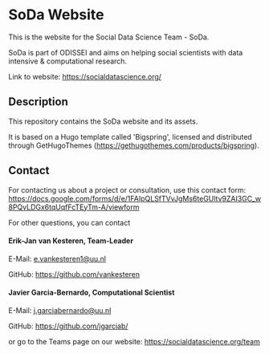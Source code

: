 # SoDa Website

This is the website for the Social Data Science Team - SoDa. 

SoDa is part of ODISSEI and aims on helping social scientists with data intensive & computational research.

Link to website: https://socialdatascience.org/

## Description

This repository contains the SoDa website and its assets. 

It is based on a Hugo template called 'Bigspring', licensed and distributed through GetHugoThemes (https://gethugothemes.com/products/bigspring).


## Contact

For contacting us about a project or consultation, use this contact form:
https://docs.google.com/forms/d/e/1FAIpQLSfTVvJgMs6teGUltv9ZAI3GC_w8PQvLDGx6tqUqfFcTEyTm-A/viewform


For other questions, you can contact

#### Erik-Jan van Kesteren, Team-Leader

E-Mail: e.vankesteren1@uu.nl

GitHub: https://github.com/vankesteren


#### Javier Garcia-Bernardo, Computational Scientist

E-Mail: j.garciabernardo@uu.nl

GitHub: https://github.com/jgarciab/


or go to the Teams page on our website: https://socialdatascience.org/team
